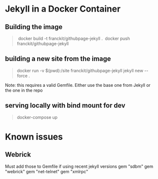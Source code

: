 # Jekyll in a Docker Container

## Building the image

> docker build -t franckit/githubpage-jekyll .
> docker push franckit/githubpage-jekyll

## building a new site from the image
> docker run -v $(pwd):/site franckit/githubpage-jekyll jekyll new --force .

Note: this requires a valid Gemfile. Either use the base one from Jekyll or the one in the repo

## serving locally with bind mount for dev

> docker-compose up

# Known issues
## Webrick
Must add those to Gemfile if using recent jekyll versions
gem "sdbm"
gem "webrick"
gem "net-telnet"
gem "xmlrpc"
